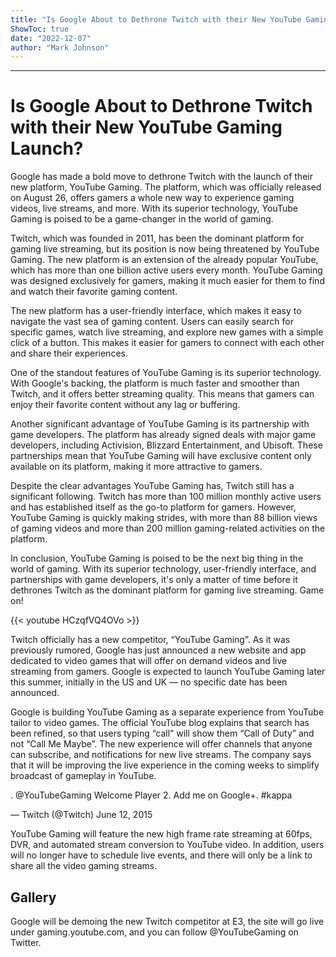 ```yaml
---
title: "Is Google About to Dethrone Twitch with their New YouTube Gaming Launch?"
ShowToc: true 
date: "2022-12-07"
author: "Mark Johnson"
---
```

*****
# Is Google About to Dethrone Twitch with their New YouTube Gaming Launch?

Google has made a bold move to dethrone Twitch with the launch of their new platform, YouTube Gaming. The platform, which was officially released on August 26, offers gamers a whole new way to experience gaming videos, live streams, and more. With its superior technology, YouTube Gaming is poised to be a game-changer in the world of gaming.

Twitch, which was founded in 2011, has been the dominant platform for gaming live streaming, but its position is now being threatened by YouTube Gaming. The new platform is an extension of the already popular YouTube, which has more than one billion active users every month. YouTube Gaming was designed exclusively for gamers, making it much easier for them to find and watch their favorite gaming content.

The new platform has a user-friendly interface, which makes it easy to navigate the vast sea of gaming content. Users can easily search for specific games, watch live streaming, and explore new games with a simple click of a button. This makes it easier for gamers to connect with each other and share their experiences.

One of the standout features of YouTube Gaming is its superior technology. With Google's backing, the platform is much faster and smoother than Twitch, and it offers better streaming quality. This means that gamers can enjoy their favorite content without any lag or buffering.

Another significant advantage of YouTube Gaming is its partnership with game developers. The platform has already signed deals with major game developers, including Activision, Blizzard Entertainment, and Ubisoft. These partnerships mean that YouTube Gaming will have exclusive content only available on its platform, making it more attractive to gamers.

Despite the clear advantages YouTube Gaming has, Twitch still has a significant following. Twitch has more than 100 million monthly active users and has established itself as the go-to platform for gamers. However, YouTube Gaming is quickly making strides, with more than 88 billion views of gaming videos and more than 200 million gaming-related activities on the platform.

In conclusion, YouTube Gaming is poised to be the next big thing in the world of gaming. With its superior technology, user-friendly interface, and partnerships with game developers, it's only a matter of time before it dethrones Twitch as the dominant platform for gaming live streaming. Game on!

{{< youtube HCzqfVQ4OVo >}} 



Twitch officially has a new competitor, “YouTube Gaming”. As it was previously rumored, Google has just announced a new website and app dedicated to video games that will offer on demand videos and live streaming from gamers. Google is expected to launch YouTube Gaming later this summer, initially in the US and UK — no specific date has been announced.
 
Google is building YouTube Gaming as a separate experience from YouTube tailor to video games. The official YouTube blog explains that search has been refined, so that users typing “call” will show them “Call of Duty” and not “Call Me Maybe”. The new experience will offer channels that anyone can subscribe, and notifications for new live streams. The company says that it will be improving the live experience in the coming weeks to simplify broadcast of gameplay in YouTube.
 

 
. @YouTubeGaming Welcome Player 2. Add me on Google+. #kappa
 
— Twitch (@Twitch) June 12, 2015
 
YouTube Gaming will feature the new high frame rate streaming at 60fps, DVR, and automated stream conversion to YouTube video. In addition, users will no longer have to schedule live events, and there will only be a link to share all the video gaming streams.
 
## Gallery
 
Google will be demoing the new Twitch competitor at E3, the site will go live under gaming.youtube.com, and you can follow @YouTubeGaming on Twitter.




